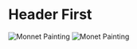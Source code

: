 # Header First #
![Monnet Painting](https://g.co/arts/t54wAeFCZYqZ8c1f8)
![Monet Painting](https://www.claude-monet.com/assets/img/paintings/poppies.jpg)
